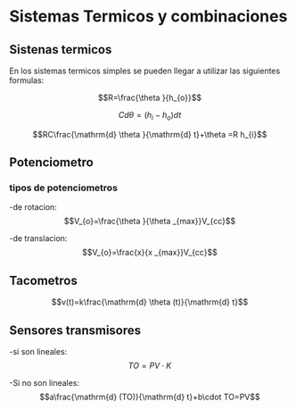# Sistemas Termicos y combinaciones
## Sistenas termicos
En los sistemas termicos simples se pueden llegar a utilizar las siguientes formulas:

$$R=\frac{\theta }{h_{o}}$$

$$Cd\theta =(h_{i}-h_{o})dt$$

$$RC\frac{\mathrm{d} \theta }{\mathrm{d} t}+\theta =R h_{i}$$

## Potenciometro
### tipos de potenciometros

-de rotacion:
$$V_{o}=\frac{\theta }{\theta _{max}}V_{cc}$$

-de translacion:
$$V_{o}=\frac{x}{x _{max}}V_{cc}$$

## Tacometros
$$v(t)=k\frac{\mathrm{d} \theta (t)}{\mathrm{d} t}$$

## Sensores transmisores
-si son lineales:
$$TO=PV\cdot K$$

-Si no son lineales:
$$a\frac{\mathrm{d} (TO)}{\mathrm{d} t}+b\cdot TO=PV$$


